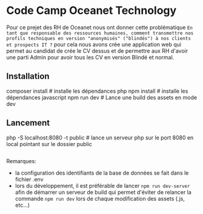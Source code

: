 # Code Camp Oceanet Technology

Pour ce prejet des RH de Oceanet nous ont donner cette problématique ``En tant que responsable des ressources humaines, comment transmettre nos profils techniques en version "anonymisés" ("blindés") à nos clients et prospects IT ?`` pour cela nous avons crée une application web qui permet au candidat de crée le CV dessus et de permettre aux RH d'avoir une parti Admin pour avoir tous les CV en version Blindé et normal.

## Installation

composer install # installe les dépendances php
npm install # installe les dépendances javascript
npm run dev # Lance une build des assets en mode dev

## Lancement 

php -S localhost:8080 -t public # lance un serveur php sur le port 8080 en local pointant sur le dossier public
```
````

Remarques:

- la configuration des identifiants de la base de données se fait dans le fichier .env
- lors du développement, il est préférable de lancer `npm run dev-server` afin de démarrer un serveur de build qui permet d'éviter de relancer la commande `npm run dev` lors de chaque modification des assets (.js, etc...)

